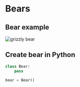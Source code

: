 # Bears

## Bear example

![grizzly bear](https://i.natgeofe.com/n/72993acd-51cd-43d6-9221-d4764f0cc834/NationalGeographic_2411879_4x3.jpg)

## Create bear in Python

``` python
class Bear:
    pass

bear = Bear()
```
